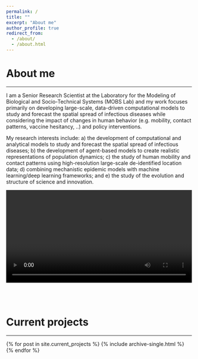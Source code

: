 ```yaml
---
permalink: /
title: ""
excerpt: "About me"
author_profile: true
redirect_from: 
  - /about/
  - /about.html
---
```


# About me
---

I am a Senior Research Scientist at the Laboratory for the Modeling of Biological and Socio-Technical Systems (MOBS Lab) and my work focuses primarily on developing large-scale, data-driven computational models to study and forecast the spatial spread of infectious diseases while considering the impact of changes in human behavior (e.g. mobility, contact patterns, vaccine hesitancy, ..) and policy interventions. 

My research interests include: a) the development of computational and analytical models to study and forecast the spatial spread of infectious diseases; b) the development of agent-based models to create realistic representations of population dynamics; c) the study of human mobility and contact patterns using high-resolution large-scale de-identified location data; d) combining mechanistic epidemic models with machine learning/deep learning frameworks; and e) the study of the evolution and structure of science and innovation.

<center>
<video width='100%' autoplay playsinline loop>
  <source src="/images/sir_new.webm" type="video/webm">
  <source src="/images/sir_new.m4v" type="video/mp4">

  Your browser does not support the video tag.
</video>
</center>

<br>
<br>
<br>


# Current projects
---

{% for post in site.current_projects %}
  {% include archive-single.html %}
{% endfor %}

